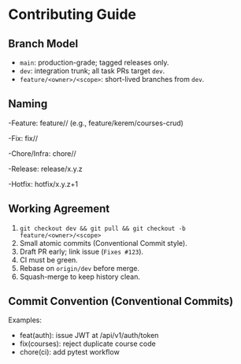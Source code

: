# Contributing Guide

## Branch Model
- `main`: production-grade; tagged releases only.
- `dev`: integration trunk; all task PRs target `dev`.
- `feature/<owner>/<scope>`: short-lived branches from `dev`.

## Naming
-Feature: feature/<yourname>/<short-scope> (e.g., feature/kerem/courses-crud)

-Fix: fix/<yourname>/<short-scope>

-Chore/Infra: chore/<yourname>/<short-scope>

-Release: release/x.y.z

-Hotfix: hotfix/x.y.z+1

## Working Agreement
1. `git checkout dev && git pull && git checkout -b feature/<owner>/<scope>`
2. Small atomic commits (Conventional Commit style).
3. Draft PR early; link issue (`Fixes #123`).
4. CI must be green.
5. Rebase on `origin/dev` before merge.
6. Squash-merge to keep history clean.

## Commit Convention (Conventional Commits)
Examples:
- feat(auth): issue JWT at /api/v1/auth/token
- fix(courses): reject duplicate course code
- chore(ci): add pytest workflow



